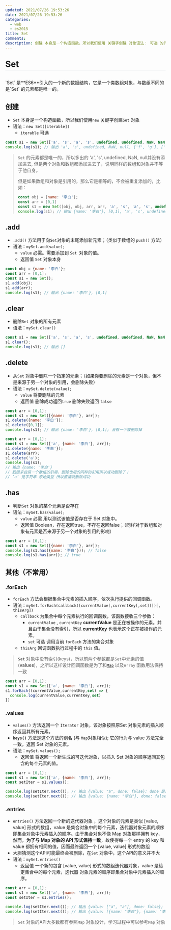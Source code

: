 ```yaml
---
updated: 2021/07/26 19:53:26
date: 2021/07/26 19:53:26
categories: 
  - web
  - es2015
title: Set
comments: 
description: 创建 本身是一个构造函数，所以我们使用 关键字创建 对象语法： 可选 的元素都是唯一的，所以多出的 &#39;a&#39;, &#39;s&#39;, undefined, NaN, null并没有添加进去, 但是两个对象和数组都添加进去了，说明同样的数组和对象并不等于他自身。但是如果数组和对象是引用的，那么它是相等的，不会被重复添加的，比如：
---
```


<p style="font-size: 1.65rem;padding-bottom: 0.3rem;border-bottom: 1px solid #eaecef;font-weight:700;"> Set </p>
`Set` 是**ES6**引入的一个新的数据结构，它是一个类数组对象，与数组不同的是`Set` 的元素都是唯一的。

## 创建

- `Set` 本身是一个构造函数，所以我们使用`new` 关键字创建`Set` 对象
- 语法：`new Set([iterable])`
  - `iterable` 可选

```js
const s1 = new Set(['a', 's', 'a', 's', undefined, undefined, NaN, NaN, null, null, ['f', 'g'], ['f', 'g'], {f: 'f'}, {f: 'f'},]);
console.log(s1); // 输出 'a', 's', undefined, NaN, null, ['f', 'g'], ['f', 'g'], {f: 'f'}, {f: 'f'}
```

> `Set` 的元素都是唯一的，所以多出的 'a', 's', undefined, NaN, null并没有添加进去, 但是两个对象和数组都添加进去了，说明同样的数组和对象并不等于他自身。
>
> 但是如果数组和对象是引用的，那么它是相等的，不会被重复添加的，比如：
>
> ```js
> const obj = {name: '李白'};
> const arr = [0,1]
> const s1 = new Set([obj, obj, arr, arr, 'a', 's', 'a', 's', undefined, undefined, NaN, NaN, null, null, ]);
> console.log(s1); // 输出 {name: '李白'}, [0,1], 'a', 's', undefined, NaN, null
> ```

## .add

- `.add()` 方法用于向`Set`对象的末尾添加新元素；（类似于数组的 `push()` 方法）
- 语法：`mySet.add(value);`
  - `value` 必需。需要添加到 `Set `对象的值。
  - 返回值 `Set` 对象本身

```js
const obj = {name: '李白'};
const arr = [0,1];
const s1 = new Set();
s1.add(obj);
s1.add(arr);
console.log(s1); // 输出 {name: '李白'}, [0,1]
```

## .clear

- 删除`Set` 对象的所有元素
- 语法：`mySet.clear()`

```js
const s1 = new Set(['a', 's', 'a', 's', undefined, undefined, NaN, NaN, null, null, ['f', 'g'], ['f', 'g'], {f: 'f'}, {f: 'f'},]);
s1.clear();
console.log(s1); // 输出 []
```

## .delete

- 从`Set` 对象中删除一个指定的元素；（如果你要删除的元素是一个对象，但不是来源于另一个对象的引用，会删除失败）
- 语法：`mySet.delete(value);`
  - `value` 将要删除的元素
  - 返回值 删除成功返回`true` 删除失败返回 `false`

```js
const arr = [0,1];
const s1 = new Set([{name: '李白'}, arr]);
s1.delete({name: '李白'});
s1.delete([0,1]);
console.log(s1); // 输出 {name: '李白'}, [0,1]; 没有一个被删除掉
```

```js
const arr = [0,1];
const s1 = new Set(['a', {name: '李白'}, arr]);
s1.delete({name: '李白'});
s1.delete(arr);
s1.delete('a');
console.log(s1); 
// 输出 {name: '李白'}
// 数组来自另一个数组的引用，删除也用的同样的引用所以成功删除了；
// ‘a’ 是字符串 原始类型 所以直接就删除成功
```

## .has

- 判断`Set` 对象的某个元素是否存在
- 语法：`mySet.has(value);`
  - `value` 必需 用以测试该值是否存在于 Set 对象中。
  - 返回值 Boolean，存在返回true，不存在返回false；（同样对于数组和对象有元素是否来源于另一个对象的引用的影响）

```js
const arr = [0,1];
const s1 = new Set([{name: '李白'}, arr]);
console.log(s1.has({name: '李白'})); // false
console.log(s1.has(arr)); // true
```

## 其他（不常用）

### .forEach

- `forEach` 方法会根据集合中元素的插入顺序，依次执行提供的回调函数。
- 语法：`mySet.forEach(callback([currentValue[,currentKey[,set]]])[, thisArg])`
  - `callback` 为集合中每个元素执行的回调函数，该函数接收三个参数：
    - `currentValue` , `currentKey` **currentValue** 是正在被操作的元素。并且由于集合没有索引，所以 **currentKey** 也表示这个正在被操作的元素。
    - `set` 可选 调用当前 `forEach` 方法的集合对象
  - `thisArg` 回调函数执行过程中的 `this` 值。

> **`Set`** 对象中没有索引(keys)，所以前两个参数都是`Set`中元素的值(**values**)，之所以这样设计回调函数是为了和[`Map`](https://developer.mozilla.org/zh-CN/docs/Web/JavaScript/Reference/Global_Objects/Map/foreach) 以及`Array` 函数用法保持一致

```js
const arr = [0,1];
const s1 = new Set(['a', {name: '李白'}, arr]);
s1.forEach((currentValue,currentKey,set) => {
  console.log(currentValue,currentKey,set)
})
```

### .values

-  `values()` 方法返回一个 `Iterator` 对象，该对象按照原Set 对象元素的插入顺序返回其所有元素。
- **`keys()`** 方法是这个方法的别名 (与 `Map`对象相似); 它的行为与 value 方法完全一致，返回 Set 对象的元素。
- 语法：`mySet.values();`
  - 返回值 将返回一个新生成的可迭代对象，以插入 Set 对象的顺序返回其包含的每个元素的值。

```js
const arr = [0,1];
const s1 = new Set(['a', {name: '李白'}, arr]);
const setIter = s1.values();

console.log(setIter.next()); // 输出 {value: "a", done: false}; done 是否遍历结束
console.log(setIter.next()); // 输出 {value: {name: "李白"}, done: false};
```

### .entries

- `entries()` 方法返回一个新的迭代器对象 ，这个对象的元素是类似 [value, value] 形式的数组，value 是集合对象中的每个元素，迭代器对象元素的顺序即集合对象中元素插入的顺序。由于集合对象不像 Map 对象那样拥有 key，然而，**为了与 Map 对象的 API 形式保持一致**，故使得每一个 entry 的 key 和 value 都拥有相同的值，因而最终返回一个 [value, value] 形式的数组
- 大胆猜测这个API可能最终会被删除，在`Set` 对象中，这个API的意义并不大
- 语法：`mySet.entries()`
  - 返回值   一个新的包含 [value, value] 形式的数组迭代器对象，value 是给定集合中的每个元素，迭代器 对象元素的顺序即集合对象中元素插入的顺序。

```js
const arr = [0,1];
const s1 = new Set(['a', {name: '李白'}, arr]);
const setIter = s1.entries();

console.log(setIter.next()); // 输出 {value: ["a", "a"], done: false}; done 是否遍历结束
console.log(setIter.next()); // 输出 {value: [{name: "李白"}, {name: "李白"}], done: false};
```



> `Set` 对象的API大多数都有参照`Map` 对象设计，学习过程中可以参考`Map` 对象
